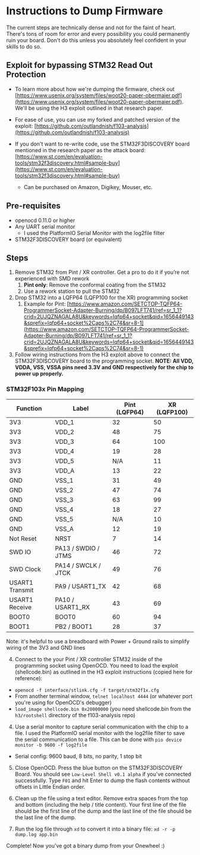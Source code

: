 # Instructions to Dump Firmware

The current steps are technically dense and not for the faint of heart. There's tons of room for error and every possibility you could permanently ruin your board. Don't do this unless you absolutely feel confident in your skills to do so.

## Exploit for bypassing STM32 Read Out Protection

- To learn more about how we're dumping the firmware, check out [https://www.usenix.org/system/files/woot20-paper-obermaier.pdf](https://www.usenix.org/system/files/woot20-paper-obermaier.pdf). We'll be using the H3 exploit outlined in that research paper.

- For ease of use, you can use my forked and patched version of the exploit: [https://github.com/outlandnish/f103-analysis](https://github.com/outlandnish/f103-analysis)

- If you don't want to re-write code, use the STM32F3DISCOVERY board mentioned in the research paper as the attack board: [https://www.st.com/en/evaluation-tools/stm32f3discovery.html#sample-buy](https://www.st.com/en/evaluation-tools/stm32f3discovery.html#sample-buy)
    - Can be purchased on Amazon, Digikey, Mouser, etc.

## Pre-requisites

- openocd 0.11.0 or higher
- Any UART serial monitor
    - I used the PlatformIO Serial Monitor with the log2file filter
- STM32F3DISCOVERY board (or equivalent)

## Steps

1. Remove STM32 from Pint / XR controller. Get a pro to do it if you’re not experienced with SMD rework
    1. **Pint only**: Remove the conformal coating from the STM32
    2. Use a rework station to pull the STM32
2. Drop STM32 into a LQFP64 (LQFP100 for the XR) programming socket
    1. Example for Pint: [https://www.amazon.com/SETCTOP-TQFP64-ProgrammerSocket-Adapter-Burning/dp/B097LFT741/ref=sr_1_1?crid=2UJQZNAGALA8U&keywords=lqfp64+socket&qid=1656449143&sprefix=lqfp64+socket%2Caps%2C74&sr=8-1](https://www.amazon.com/SETCTOP-TQFP64-ProgrammerSocket-Adapter-Burning/dp/B097LFT741/ref=sr_1_1?crid=2UJQZNAGALA8U&keywords=lqfp64+socket&qid=1656449143&sprefix=lqfp64+socket%2Caps%2C74&sr=8-1)
3. Follow wiring instructions from the H3 exploit above to connect the STM32F3DISCOVERY board to the programming socket. **NOTE: All VDD, VDDA, VSS, VSSA pins need 3.3V and GND respectively for the chip to power up properly.**

### STM32F103x Pin Mapping

| Function | Label | Pint (LQFP64) | XR (LQFP100) |
| --- | --- | --- | --- |
| 3V3 | VDD_1 | 32 | 50 |
| 3V3 | VDD_2 | 48 | 75 |
| 3V3 | VDD_3 | 64 | 100 |
| 3V3 | VDD_4 | 19 | 28 |
| 3V3 | VDD_5 | N/A | 11 |
| 3V3 | VDD_A | 13 | 22 |
| GND | VSS_1 | 31 | 49 |
| GND | VSS_2 | 47 | 74 |
| GND | VSS_3 | 63 | 99 |
| GND | VSS_4 | 18 | 27 |
| GND | VSS_5 | N/A | 10 |
| GND | VSS_A | 12 | 19 |
| Not Reset | NRST | 7 | 14 |
| SWD IO | PA13 / SWDIO / JTMS | 46 | 72 |
| SWD Clock | PA14 / SWCLK / JTCK | 49 | 76 |
| USART1 Transmit | PA9 / USART1_TX | 42 | 68 |
| USART1 Receive | PA10 / USART1_RX | 43 | 69 |
| BOOT0 | BOOT0 | 60 | 94 |
| BOOT1 | PB2 / BOOT1 | 28 | 37 |

Note: it's helpful to use a breadboard with Power + Ground rails to simplify wiring of the 3V3 and GND lines

4. Connect to the your Pint / XR controller STM32 inside of the programming socket using OpenOCD. You need to load the exploit (shellcode.bin) as outlined in the H3 exploit instructions (copied here for reference):
  - `openocd -f interface/stlink.cfg -f target/stm32f1x.cfg`
  - From another terminal window, `telnet localhost 4444` (or whatever port you're using for OpenOCD's debugger)
  - `load_image shellcode.bin 0x20000000` (you need shellcode.bin from the `h3/rootshell` directory of the f103-analysis repo)

4. Use a serial monitor to capture serial communication with the chip to a file. I used the PlatformIO serial monitor with the log2file filter to save the serial communication to a file. This can be done with `pio device monitor -b 9600 -f log2file`
  - Serial config: 9600 baud, 8 bits, no parity, 1 stop bit

5. Close OpenOCD. Press the blue button on the STM32F3DISCOVERY Board. You should see `Low-Level Shell v0.1 alpha` if you've connected successfully. Type `F01` and hit Enter to dump the flash contents without offsets in Little Endian order.

5. Clean up the file using a text editor. Remove extra spaces from the top and bottom (including the help / title content). Your first line of the file should be the first line of the dump and the last line of the file should be the last line of the dump.

6. Run the log file through `xd` to convert it into a binary file: `xd -r -p dump.log app.bin`

Complete! Now you've got a binary dump from your Onewheel :)
